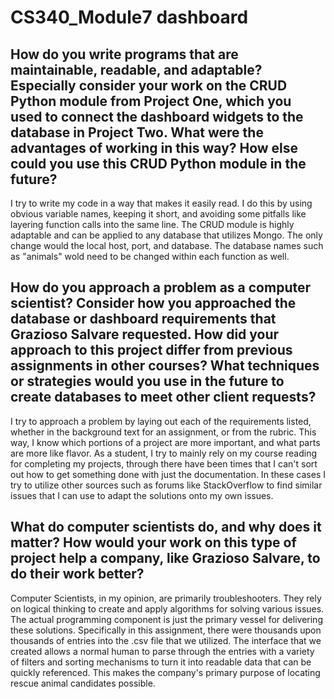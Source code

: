 # CS340_Module7 dashboard

## How do you write programs that are maintainable, readable, and adaptable? Especially consider your work on the CRUD Python module from Project One, which you used to connect the dashboard widgets to the database in Project Two. What were the advantages of working in this way? How else could you use this CRUD Python module in the future?
I try to write my code in a way that makes it easily read. I do this by using obvious variable names, keeping it short, and avoiding some pitfalls like layering function calls into the same line. The CRUD module is highly adaptable and can be applied to any database that utilizes Mongo. The only change would the local host, port, and database. The database names such as "animals" wold need to be changed within each function as well. 

## How do you approach a problem as a computer scientist? Consider how you approached the database or dashboard requirements that Grazioso Salvare requested. How did your approach to this project differ from previous assignments in other courses? What techniques or strategies would you use in the future to create databases to meet other client requests?

I try to approach a problem by laying out each of the requirements listed, whether in the background text for an assignment, or from the rubric. This way, I know which portions of a project are more important, and what parts are more like flavor. As a student, I try to mainly rely on my course reading for completing my projects, through there have been times that I can't sort out how to get something done with just the documentation. In these cases I try to utilize other sources such as forums like StackOverflow to find similar issues that I can use to adapt the solutions onto my own issues. 

## What do computer scientists do, and why does it matter? How would your work on this type of project help a company, like Grazioso Salvare, to do their work better?

Computer Scientists, in my opinion, are primarily troubleshooters. They rely on logical thinking to create and apply algorithms for solving various issues. The actual programming component is just the primary vessel for delivering these solutions. 
Specifically in this assignment, there were thousands upon thousands of entries into the .csv file that we utilized. The interface that we created allows a normal human to parse through the entries with a variety of filters and sorting mechanisms to turn it into readable data that can be quickly referenced. This makes the company's primary purpose of locating rescue animal candidates possible. 
